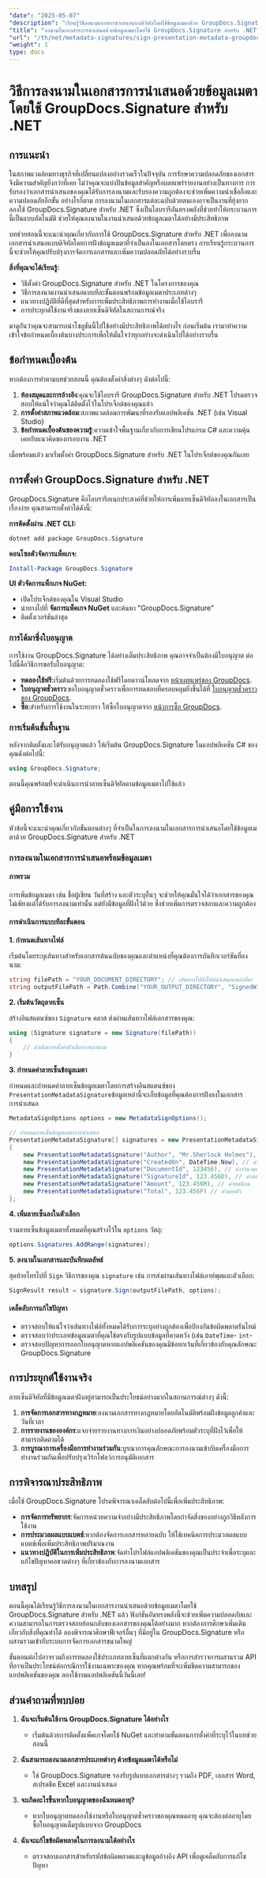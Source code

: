 ```yaml
---
"date": "2025-05-07"
"description": "เรียนรู้วิธีลงนามเอกสารนำเสนอแบบดิจิทัลโดยใช้ข้อมูลเมตาด้วย GroupDocs.Signature สำหรับ .NET เพิ่มความปลอดภัยของเอกสารและปรับปรุงเวิร์กโฟลว์ของคุณ"
"title": "ลงนามในเอกสารการนำเสนอด้วยข้อมูลเมตาโดยใช้ GroupDocs.Signature สำหรับ .NET"
"url": "/th/net/metadata-signatures/sign-presentation-metadata-groupdocs-signature-net/"
"weight": 1
type: docs
---
```

# วิธีการลงนามในเอกสารการนำเสนอด้วยข้อมูลเมตาโดยใช้ GroupDocs.Signature สำหรับ .NET

## การแนะนำ

ในสภาพแวดล้อมทางธุรกิจที่เปลี่ยนแปลงอย่างรวดเร็วในปัจจุบัน การรักษาความปลอดภัยของเอกสารจึงมีความสำคัญยิ่งกว่าที่เคย ไม่ว่าคุณจะแบ่งปันข้อมูลสำคัญหรือเผยแพร่รายงานอย่างเป็นทางการ การรับรองว่าเอกสารนำเสนอของคุณได้รับการลงนามและรับรองความถูกต้องจะช่วยเพิ่มความน่าเชื่อถือและความปลอดภัยอีกขั้น อย่างไรก็ตาม การลงนามในเอกสารแต่ละฉบับด้วยตนเองอาจเป็นงานที่ยุ่งยาก ลองใช้ GroupDocs.Signature สำหรับ .NET ซึ่งเป็นไลบรารีอันทรงพลังที่ช่วยทำให้กระบวนการนี้เป็นแบบอัตโนมัติ ช่วยให้คุณลงนามในงานนำเสนอด้วยข้อมูลเมตาได้อย่างมีประสิทธิภาพ

บทช่วยสอนนี้จะแนะนำคุณเกี่ยวกับการใช้ GroupDocs.Signature สำหรับ .NET เพื่อลงนามเอกสารนำเสนอแบบดิจิทัลโดยการฝังข้อมูลเมตาที่จำเป็นลงในเอกสารโดยตรง การเรียนรู้กระบวนการนี้จะช่วยให้คุณปรับปรุงการจัดการเอกสารและเพิ่มความปลอดภัยได้อย่างราบรื่น

**สิ่งที่คุณจะได้เรียนรู้:**
- วิธีตั้งค่า GroupDocs.Signature สำหรับ .NET ในโครงการของคุณ
- วิธีการลงนามงานนำเสนอแบบทีละขั้นตอนพร้อมข้อมูลเมตาประเภทต่างๆ
- แนวทางปฏิบัติที่ดีที่สุดสำหรับการเพิ่มประสิทธิภาพการทำงานเมื่อใช้ไลบรารี
- การประยุกต์ใช้งานจริงของลายเซ็นดิจิทัลในสถานการณ์จริง

มาดูกันว่าคุณจะสามารถนำโซลูชันนี้ไปใช้อย่างมีประสิทธิภาพได้อย่างไร ก่อนเริ่มต้น เรามาทำความเข้าใจข้อกำหนดเบื้องต้นบางประการเพื่อให้มั่นใจว่าทุกอย่างจะดำเนินไปได้อย่างราบรื่น

## ข้อกำหนดเบื้องต้น

หากต้องการทำตามบทช่วยสอนนี้ คุณต้องตั้งค่าสิ่งต่างๆ ดังต่อไปนี้:

1. **ห้องสมุดและการอ้างอิง**:คุณจะใช้ไลบรารี GroupDocs.Signature สำหรับ .NET โปรดตรวจสอบให้แน่ใจว่าคุณได้ติดตั้งไว้ในโปรเจ็กต์ของคุณแล้ว
2. **การตั้งค่าสภาพแวดล้อม**:สภาพแวดล้อมการพัฒนาที่รองรับแอปพลิเคชัน .NET (เช่น Visual Studio)
3. **ข้อกำหนดเบื้องต้นของความรู้**:ความเข้าใจพื้นฐานเกี่ยวกับการเขียนโปรแกรม C# และความคุ้นเคยกับแนวคิดของกรอบงาน .NET

เมื่อพร้อมแล้ว มาเริ่มตั้งค่า GroupDocs.Signature สำหรับ .NET ในโปรเจ็กต์ของคุณกันเลย

## การตั้งค่า GroupDocs.Signature สำหรับ .NET

GroupDocs.Signature คือไลบรารีอเนกประสงค์ที่ช่วยให้การเพิ่มลายเซ็นดิจิทัลลงในเอกสารเป็นเรื่องง่าย คุณสามารถตั้งค่าได้ดังนี้:

**การติดตั้งผ่าน .NET CLI:**
```bash
dotnet add package GroupDocs.Signature
```

**คอนโซลตัวจัดการแพ็คเกจ:**
```powershell
Install-Package GroupDocs.Signature
```

**UI ตัวจัดการแพ็กเกจ NuGet:**
- เปิดโปรเจ็กต์ของคุณใน Visual Studio
- นำทางไปที่ **จัดการแพ็คเกจ NuGet** และค้นหา "GroupDocs.Signature"
- ติดตั้งเวอร์ชันล่าสุด

### การได้มาซึ่งใบอนุญาต

การใช้งาน GroupDocs.Signature ได้อย่างเต็มประสิทธิภาพ คุณอาจจำเป็นต้องมีใบอนุญาต ต่อไปนี้คือวิธีการขอรับใบอนุญาต:

- **ทดลองใช้ฟรี**:เริ่มต้นด้วยการทดลองใช้ฟรีโดยดาวน์โหลดจาก [หน้าเผยแพร่ของ GroupDocs](https://releases-groupdocs.com/signature/net/).
- **ใบอนุญาตชั่วคราว**:ขอใบอนุญาตชั่วคราวเพื่อการทดสอบที่ครอบคลุมยิ่งขึ้นได้ที่ [ใบอนุญาตชั่วคราวของ GroupDocs](https://purchase-groupdocs.com/temporary-license/).
- **ซื้อ**:สำหรับการใช้งานในระยะยาว ให้ซื้อใบอนุญาตจาก [หน้าการซื้อ GroupDocs](https://purchase-groupdocs.com/buy).

### การเริ่มต้นขั้นพื้นฐาน

หลังจากติดตั้งและได้รับอนุญาตแล้ว ให้เริ่มต้น GroupDocs.Signature ในแอปพลิเคชัน C# ของคุณดังต่อไปนี้:

```csharp
using GroupDocs.Signature;
```

ตอนนี้คุณพร้อมที่จะดำเนินการนำลายเซ็นดิจิทัลตามข้อมูลเมตาไปใช้แล้ว

## คู่มือการใช้งาน

หัวข้อนี้จะแนะนำคุณเกี่ยวกับขั้นตอนต่างๆ ที่จำเป็นในการลงนามในเอกสารการนำเสนอโดยใช้ข้อมูลเมตาด้วย GroupDocs.Signature สำหรับ .NET 

### การลงนามในเอกสารการนำเสนอพร้อมข้อมูลเมตา

#### ภาพรวม

การเพิ่มข้อมูลเมตา เช่น ชื่อผู้เขียน วันที่สร้าง และตัวระบุอื่นๆ จะช่วยให้คุณมั่นใจได้ว่าเอกสารของคุณไม่เพียงแต่ได้รับการลงนามเท่านั้น แต่ยังมีข้อมูลที่ฝังไว้ด้วย ซึ่งช่วยเพิ่มการตรวจสอบและความถูกต้อง

#### การดำเนินการแบบทีละขั้นตอน

**1. กำหนดเส้นทางไฟล์**

เริ่มต้นโดยระบุเส้นทางสำหรับเอกสารต้นฉบับของคุณและตำแหน่งที่คุณต้องการบันทึกเวอร์ชันที่ลงนาม:

```csharp
string filePath = "YOUR_DOCUMENT_DIRECTORY"; // เส้นทางไปยังไฟล์นำเสนอแหล่งที่มา
string outputFilePath = Path.Combine("YOUR_OUTPUT_DIRECTORY", "SignedWithMetadata.pptx");
```

**2. เริ่มต้นวัตถุลายเซ็น**

สร้างอินสแตนซ์ของ `Signature` คลาส ส่งผ่านเส้นทางไฟล์เอกสารของคุณ:

```csharp
using (Signature signature = new Signature(filePath))
{
    // ดำเนินการตั้งค่าตัวเลือกการลงนาม
}
```

**3. กำหนดค่าลายเซ็นข้อมูลเมตา**

กำหนดและกำหนดค่าลายเซ็นข้อมูลเมตาโดยการสร้างอินสแตนซ์ของ `PresentationMetadataSignature`ข้อมูลเหล่านี้จะเก็บข้อมูลที่คุณต้องการฝังลงในเอกสารการนำเสนอ

```csharp
MetadataSignOptions options = new MetadataSignOptions();

// กำหนดลายเซ็นข้อมูลเมตาการนำเสนอ
PresentationMetadataSignature[] signatures = new PresentationMetadataSignature[]
{
    new PresentationMetadataSignature("Author", "Mr.Sherlock Holmes"), // ค่าสตริง
    new PresentationMetadataSignature("CreatedOn", DateTime.Now), // ค่าวันที่และเวลา
    new PresentationMetadataSignature("DocumentId", 123456), // ค่าจำนวนเต็ม
    new PresentationMetadataSignature("SignatureId", 123.456D), // ค่าสองเท่า
    new PresentationMetadataSignature("Amount", 123.456M), // ค่าทศนิยม
    new PresentationMetadataSignature("Total", 123.456F) // ค่าลอยตัว
};
```

**4. เพิ่มลายเซ็นลงในตัวเลือก**

รวมลายเซ็นข้อมูลเมตาทั้งหมดที่คุณสร้างไว้ใน `options` วัตถุ:

```csharp
options.Signatures.AddRange(signatures);
```

**5. ลงนามในเอกสารและบันทึกผลลัพธ์**

สุดท้ายโทรไปที่ `Sign` วิธีการของคุณ `signature` เช่น การส่งผ่านเส้นทางไฟล์เอาท์พุตและตัวเลือก:

```csharp
SignResult result = signature.Sign(outputFilePath, options);
```

#### เคล็ดลับการแก้ไขปัญหา

- ตรวจสอบให้แน่ใจว่าเส้นทางไฟล์ทั้งหมดได้รับการระบุอย่างถูกต้องเพื่อป้องกันข้อผิดพลาดรันไทม์
- ตรวจสอบว่าประเภทข้อมูลเมตาที่คุณใช้ตรงกับรูปแบบข้อมูลที่คาดหวัง (เช่น `DateTime`- `int`-
- ตรวจสอบปัญหาการออกใบอนุญาตหากแอปพลิเคชันของคุณมีข้อยกเว้นที่เกี่ยวข้องกับคุณลักษณะ GroupDocs.Signature

## การประยุกต์ใช้งานจริง

ลายเซ็นดิจิทัลที่มีข้อมูลเมตาฝังอยู่สามารถเป็นประโยชน์อย่างมากในสถานการณ์ต่างๆ ดังนี้:

1. **การจัดการเอกสารทางกฎหมาย**:ลงนามเอกสารทางกฎหมายโดยอัตโนมัติพร้อมฝังข้อมูลลูกค้าและวันที่เวลา
2. **การรายงานขององค์กร**:แจกจ่ายรายงานทางการเงินอย่างปลอดภัยพร้อมตัวระบุที่ฝังไว้เพื่อให้สามารถติดตามได้
3. **การบูรณาการเครื่องมือการทำงานร่วมกัน**:บูรณาการคุณลักษณะการลงนามเข้ากับเครื่องมือการทำงานร่วมกันเพื่อปรับปรุงเวิร์กโฟลว์การอนุมัติเอกสาร

## การพิจารณาประสิทธิภาพ

เมื่อใช้ GroupDocs.Signature โปรดพิจารณาเคล็ดลับต่อไปนี้เพื่อเพิ่มประสิทธิภาพ:

- **การจัดการทรัพยากร**:จัดการหน่วยความจำอย่างมีประสิทธิภาพโดยกำจัดสิ่งของอย่างถูกวิธีหลังการใช้งาน
- **การประมวลผลแบบแบตช์**:หากต้องจัดการเอกสารหลายฉบับ ให้ใช้เทคนิคการประมวลผลแบบแบตช์เพื่อเพิ่มประสิทธิภาพปริมาณงาน
- **แนวทางปฏิบัติในการเพิ่มประสิทธิภาพ**:จัดทำโปรไฟล์แอปพลิเคชันของคุณเป็นประจำเพื่อระบุและแก้ไขปัญหาคอขวดต่างๆ ที่เกี่ยวข้องกับการลงนามเอกสาร

## บทสรุป

ตอนนี้คุณได้เรียนรู้วิธีการลงนามในเอกสารงานนำเสนอด้วยข้อมูลเมตาโดยใช้ GroupDocs.Signature สำหรับ .NET แล้ว ฟังก์ชันอันทรงพลังนี้จะช่วยเพิ่มความปลอดภัยและความสามารถในการตรวจสอบย้อนกลับของเอกสารของคุณได้อย่างมาก หากต้องการศึกษาเพิ่มเติมเกี่ยวกับสิ่งที่คุณทำได้ ลองพิจารณาศึกษาฟีเจอร์อื่นๆ ที่มีอยู่ใน GroupDocs.Signature หรือผสานรวมเข้ากับระบบการจัดการเอกสารขนาดใหญ่

ขั้นตอนต่อไปอาจรวมถึงการทดลองใช้ประเภทลายเซ็นที่แตกต่างกัน หรือการสำรวจการผสานรวม API ที่อาจเป็นประโยชน์ต่อกรณีการใช้งานเฉพาะของคุณ หากคุณพร้อมที่จะเพิ่มขีดความสามารถของแอปพลิเคชันของคุณ ลองใช้งานแอปพลิเคชันนี้วันนี้เลย!

## ส่วนคำถามที่พบบ่อย

1. **ฉันจะเริ่มต้นใช้งาน GroupDocs.Signature ได้อย่างไร**
   - เริ่มต้นด้วยการติดตั้งแพ็คเกจโดยใช้ NuGet และทำตามขั้นตอนการตั้งค่าที่ระบุไว้ในบทช่วยสอนนี้

2. **ฉันสามารถลงนามเอกสารประเภทต่างๆ ด้วยข้อมูลเมตาได้หรือไม่**
   - ใช่ GroupDocs.Signature รองรับรูปแบบเอกสารต่างๆ รวมถึง PDF, เอกสาร Word, สเปรดชีต Excel และงานนำเสนอ

3. **จะเกิดอะไรขึ้นหากใบอนุญาตของฉันหมดอายุ?**
   - หากใบอนุญาตทดลองใช้งานหรือใบอนุญาตชั่วคราวของคุณหมดอายุ คุณจะต้องต่ออายุโดยซื้อใบอนุญาตเต็มรูปแบบจาก GroupDocs

4. **ฉันจะแก้ไขข้อผิดพลาดในการลงนามได้อย่างไร**
   - ตรวจสอบเอกสารสำหรับรหัสข้อผิดพลาดและดูข้อมูลอ้างอิง API เพื่อดูเคล็ดลับการแก้ไขปัญหา